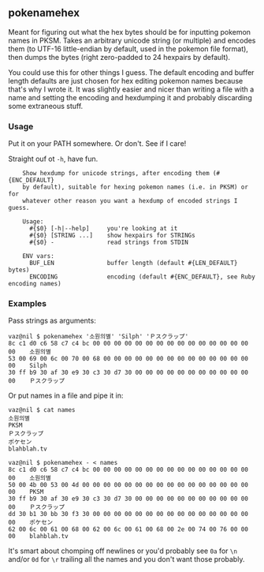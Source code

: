 
## pokenamehex

Meant for figuring out what the hex bytes should be for inputting
pokemon names in PKSM. Takes an arbitrary unicode string (or multiple)
and encodes them (to UTF-16 little-endian by default, used in the
pokemon file format), then dumps the bytes (right zero-padded to
24 hexpairs by default).

You could use this for other things I guess. The default encoding and buffer
length defaults are just chosen for hex editing pokemon names because that's
why I wrote it. It was slightly easier and nicer than writing a file with a
name and setting the encoding and hexdumping it and probably discarding some
extraneous stuff.

### Usage

Put it on your PATH somewhere. Or don't. See if I care!

Straight ouf ot `-h`, have fun.

```
    Show hexdump for unicode strings, after encoding them (#{ENC_DEFAULT}
    by default), suitable for hexing pokemon names (i.e. in PKSM) or for
    whatever other reason you want a hexdump of encoded strings I guess.

    Usage:
      #{$0} [-h|--help]     you're looking at it
      #{$0} [STRING ...]    show hexpairs for STRINGs
      #{$0} -               read strings from STDIN

    ENV vars:
      BUF_LEN               buffer length (default #{LEN_DEFAULT} bytes)
      ENCODING              encoding (default #{ENC_DEFAULT}, see Ruby encoding names)
```

### Examples

Pass strings as arguments:

```terminal
vaz@nil $ pokenamehex '소원의별' 'Silph' 'Ｐスクラップ'
8c c1 d0 c6 58 c7 c4 bc 00 00 00 00 00 00 00 00 00 00 00 00 00 00 00 00    소원의별
53 00 69 00 6c 00 70 00 68 00 00 00 00 00 00 00 00 00 00 00 00 00 00 00    Silph
30 ff b9 30 af 30 e9 30 c3 30 d7 30 00 00 00 00 00 00 00 00 00 00 00 00    Ｐスクラップ
```

Or put names in a file and pipe it in:

```terminal
vaz@nil $ cat names
소원의별
PKSM
Ｐスクラップ
ポケセン
blahblah.tv

vaz@nil $ pokenamehex - < names
8c c1 d0 c6 58 c7 c4 bc 00 00 00 00 00 00 00 00 00 00 00 00 00 00 00 00    소원의별
50 00 4b 00 53 00 4d 00 00 00 00 00 00 00 00 00 00 00 00 00 00 00 00 00    PKSM
30 ff b9 30 af 30 e9 30 c3 30 d7 30 00 00 00 00 00 00 00 00 00 00 00 00    Ｐスクラップ
dd 30 b1 30 bb 30 f3 30 00 00 00 00 00 00 00 00 00 00 00 00 00 00 00 00    ポケセン
62 00 6c 00 61 00 68 00 62 00 6c 00 61 00 68 00 2e 00 74 00 76 00 00 00    blahblah.tv
```

It's smart about chomping off newlines or you'd probably see `0a` for `\n` and/or
`0d` for `\r` trailing all the names and you don't want those probably.
